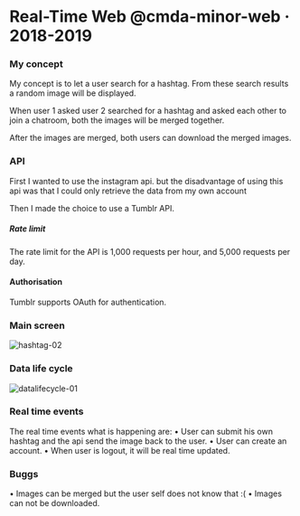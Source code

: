 # Real-Time Web @cmda-minor-web · 2018-2019

### My concept
My concept is to let a user search for a hashtag. From these search results a random image will be displayed.

When user 1 asked user 2  searched for a hashtag and asked each other to join a chatroom, both the images will be merged together. 

After the images are merged, both users can download the merged images.

### API
First I wanted to use the instagram api. but the disadvantage of using this api was that I could only retrieve the data from my own account 

Then I made the choice to use a Tumblr API. 

##### Rate limit
The rate limit for the API is 1,000 requests per hour, and 5,000 requests per day.


#### Authorisation
Tumblr supports OAuth for authentication.

### Main screen
![hashtag-02](https://user-images.githubusercontent.com/32538678/56769566-dca23100-67b1-11e9-801d-f0e56e18f577.png)


### Data life cycle
![datalifecycle-01](https://user-images.githubusercontent.com/32538678/56769286-0eff5e80-67b1-11e9-99c0-103ef0e86d89.png)


### Real time events
The real time events what is happening are:
• User can submit his own hashtag and the api send the image back to the user.
• User can create an account.
• When user is logout, it will be real time updated.

### Buggs
• Images can be merged but the user self does not know that :(
• Images can not be downloaded.

